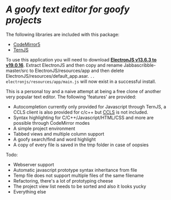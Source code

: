 # *A goofy text editor for goofy projects*

The following libraries are included with this package: 
- [CodeMirror5](https://github.com/codemirror/codemirror5)
- [TernJS](https://github.com/ternjs/tern)

To use this application you will need to download **[ElectronJS v13.6.3 to v19.0.16](https://github.com/electron/electron/releases)**. Extract ElectronJS and then copy and rename Jabbascribble-master/src to ElectronJS/resources/app and then delete ElectronJS/resources/default_app.asar. `.. electronjs/resources/app/main.js` will now exist in a successful install.

This is a personal toy and a naive attempt at being a free clone of another very popular text editor.
The following 'features' are provided:
- Autocompletion currently only provided for Javascript through TernJS, a CCLS client is also provided for c/c++ but [CCLS](https://github.com/maskray/ccls) is not included.
- Syntax highlighting for C/C++/Javascript/HTML/CSS and more are possible through CodeMirror modes
- A simple project environment
- Tabbed views and multiple column support
- A goofy search/find and word highlight
- A copy of every file is saved in the tmp folder in case of oopsies

Todo:
- Webserver support
- Automatic javascript prototype syntax inheritance from file
- Temp file does not support multiple files of the same filename
- Refactoring, there's a lot of prototyping cheese
- The project view list needs to be sorted and also it looks yucky
- Everything else